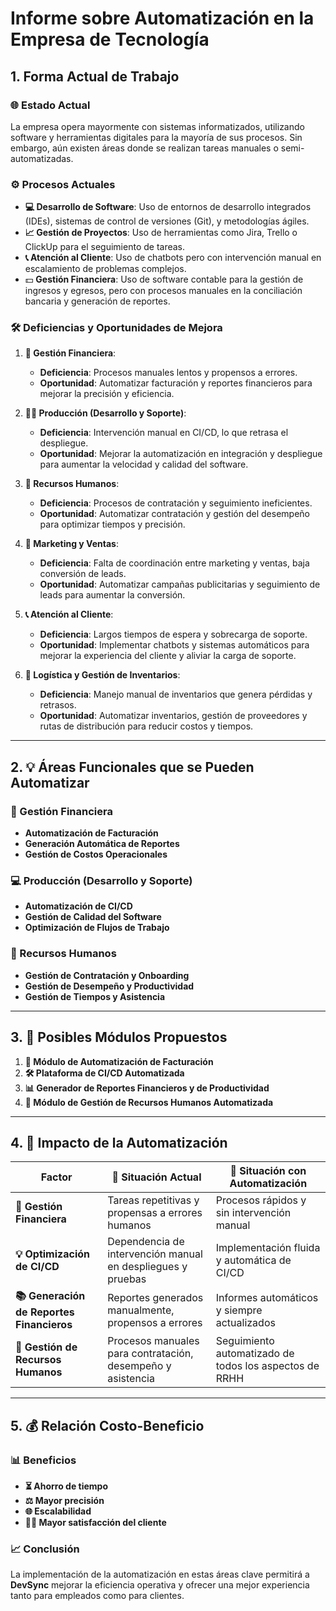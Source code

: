 # Informe sobre Automatización en la Empresa de Tecnología

## 1. Forma Actual de Trabajo

### 🌐 Estado Actual

La empresa opera mayormente con sistemas informatizados, utilizando software y herramientas digitales para la mayoría de sus procesos. Sin embargo, aún existen áreas donde se realizan tareas manuales o semi-automatizadas.

### ⚙️ Procesos Actuales

- **💻 Desarrollo de Software**: Uso de entornos de desarrollo integrados (IDEs), sistemas de control de versiones (Git), y metodologías ágiles.
- **📈 Gestión de Proyectos**: Uso de herramientas como Jira, Trello o ClickUp para el seguimiento de tareas.
- **📞 Atención al Cliente**: Uso de chatbots pero con intervención manual en escalamiento de problemas complejos.
- 💵 **Gestión Financiera**: Uso de software contable para la gestión de ingresos y egresos, pero con procesos manuales en la conciliación bancaria y generación de reportes.

### 🛠️ Deficiencias y Oportunidades de Mejora

1. **💼 Gestión Financiera**:
    - **Deficiencia**: Procesos manuales lentos y propensos a errores.
    - **Oportunidad**: Automatizar facturación y reportes financieros para mejorar la precisión y eficiencia.
    
2. **👨‍💻 Producción (Desarrollo y Soporte)**:
    - **Deficiencia**: Intervención manual en CI/CD, lo que retrasa el despliegue.
    - **Oportunidad**: Mejorar la automatización en integración y despliegue para aumentar la velocidad y calidad del software.
    
3. **💼 Recursos Humanos**:
    - **Deficiencia**: Procesos de contratación y seguimiento ineficientes.
    - **Oportunidad**: Automatizar contratación y gestión del desempeño para optimizar tiempos y precisión.
    
4. **🌟 Marketing y Ventas**:
    - **Deficiencia**: Falta de coordinación entre marketing y ventas, baja conversión de leads.
    - **Oportunidad**: Automatizar campañas publicitarias y seguimiento de leads para aumentar la conversión.

5. **📞 Atención al Cliente**:
    - **Deficiencia**: Largos tiempos de espera y sobrecarga de soporte.
    - **Oportunidad**: Implementar chatbots y sistemas automáticos para mejorar la experiencia del cliente y aliviar la carga de soporte.

6. **🛒 Logística y Gestión de Inventarios**:
    - **Deficiencia**: Manejo manual de inventarios que genera pérdidas y retrasos.
    - **Oportunidad**: Automatizar inventarios, gestión de proveedores y rutas de distribución para reducir costos y tiempos.


---

## 2. 💡 Áreas Funcionales que se Pueden Automatizar

### 💼 Gestión Financiera

- **Automatización de Facturación**
- **Generación Automática de Reportes**
- **Gestión de Costos Operacionales**

### 💻 Producción (Desarrollo y Soporte)

- **Automatización de CI/CD**
- **Gestión de Calidad del Software**
- **Optimización de Flujos de Trabajo**

### 💼 Recursos Humanos

- **Gestión de Contratación y Onboarding**
- **Gestión de Desempeño y Productividad**
- **Gestión de Tiempos y Asistencia**

---

## 3. 🔄 Posibles Módulos Propuestos

1. **💸 Módulo de Automatización de Facturación**
2. **🛠️ Plataforma de CI/CD Automatizada**
3. **📊 Generador de Reportes Financieros y de Productividad**
4. **💼 Módulo de Gestión de Recursos Humanos Automatizada**

---

## 4. 🔧 Impacto de la Automatización

|Factor|🏢 Situación Actual|🌟 Situación con Automatización|
|---|---|---|
|**💼 Gestión Financiera**|Tareas repetitivas y propensas a errores humanos|Procesos rápidos y sin intervención manual|
|**💡 Optimización de CI/CD**|Dependencia de intervención manual en despliegues y pruebas|Implementación fluida y automática de CI/CD|
|**📚 Generación de Reportes Financieros**|Reportes generados manualmente, propensos a errores|Informes automáticos y siempre actualizados|
|**💼 Gestión de Recursos Humanos**|Procesos manuales para contratación, desempeño y asistencia|Seguimiento automatizado de todos los aspectos de RRHH|

---

## 5. 💰 Relación Costo-Beneficio

### 📊 Beneficios
- **⏳ Ahorro de tiempo**
- **⚖️ Mayor precisión**
- **🌐 Escalabilidad**
- **👨‍👧 Mayor satisfacción del cliente**

### 📈 Conclusión

La implementación de la automatización en estas áreas clave permitirá a **DevSync** mejorar la eficiencia operativa y ofrecer una mejor experiencia tanto para empleados como para clientes.